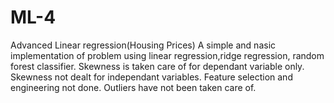 # ML-4
Advanced  Linear regression(Housing Prices)
A simple and nasic implementation of problem using linear regression,ridge regression, random forest classifier.
Skewness is taken care of for dependant variable only.
Skewness not dealt for independant variables.
Feature selection and engineering not done.
Outliers have not been taken care of.


